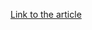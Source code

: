 [Link to the article](https://www.crowdstrike.com/blog/on-demand-webcast-crowdstrike-experts-on-covid-19-cybersecurity-challenges-and-recommendations/)
